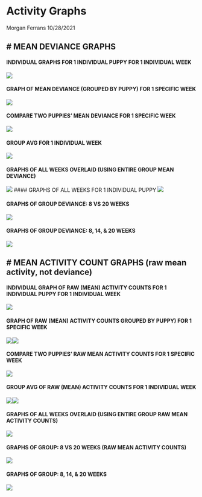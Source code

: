 Activity Graphs
================
Morgan Ferrans
10/28/2021

## \# MEAN DEVIANCE GRAPHS

#### INDIVIDUAL GRAPHS FOR 1 INDIVIDUAL PUPPY FOR 1 INDIVIDUAL WEEK

![](activitygraphs_files/figure-gfm/unnamed-chunk-2-1.png)<!-- -->

#### GRAPH OF MEAN DEVIANCE (GROUPED BY PUPPY) FOR 1 SPECIFIC WEEK

![](activitygraphs_files/figure-gfm/unnamed-chunk-3-1.png)<!-- -->

#### COMPARE TWO PUPPIES’ MEAN DEVIANCE FOR 1 SPECIFIC WEEK

![](activitygraphs_files/figure-gfm/unnamed-chunk-4-1.png)<!-- -->

#### GROUP AVG FOR 1 INDIVIDUAL WEEK

![](activitygraphs_files/figure-gfm/unnamed-chunk-5-1.png)<!-- -->

#### GRAPHS OF ALL WEEKS OVERLAID (USING ENTIRE GROUP MEAN DEVIANCE)

![](activitygraphs_files/figure-gfm/unnamed-chunk-6-1.png)<!-- -->
\#\#\#\# GRAPHS OF ALL WEEKS FOR 1 INDIVIDUAL PUPPY
![](activitygraphs_files/figure-gfm/unnamed-chunk-7-1.png)<!-- -->

#### GRAPHS OF GROUP DEVIANCE: 8 VS 20 WEEKS

![](activitygraphs_files/figure-gfm/unnamed-chunk-8-1.png)<!-- -->

#### GRAPHS OF GROUP DEVIANCE: 8, 14, & 20 WEEKS

![](activitygraphs_files/figure-gfm/unnamed-chunk-9-1.png)<!-- -->

## \# MEAN ACTIVITY COUNT GRAPHS (raw mean activity, not deviance)

#### INDIVIDUAL GRAPH OF RAW (MEAN) ACTIVITY COUNTS FOR 1 INDIVIDUAL PUPPY FOR 1 INDIVIDUAL WEEK

![](activitygraphs_files/figure-gfm/unnamed-chunk-10-1.png)<!-- -->

#### GRAPH OF RAW (MEAN) ACTIVITY COUNTS GROUPED BY PUPPY) FOR 1 SPECIFIC WEEK

![](activitygraphs_files/figure-gfm/unnamed-chunk-11-1.png)<!-- -->![](activitygraphs_files/figure-gfm/unnamed-chunk-11-2.png)<!-- -->

#### COMPARE TWO PUPPIES’ RAW MEAN ACTIVITY COUNTS FOR 1 SPECIFIC WEEK

![](activitygraphs_files/figure-gfm/unnamed-chunk-12-1.png)<!-- -->

#### GROUP AVG OF RAW (MEAN) ACTIVITY COUNTS FOR 1 INDIVIDUAL WEEK

![](activitygraphs_files/figure-gfm/unnamed-chunk-13-1.png)<!-- -->![](activitygraphs_files/figure-gfm/unnamed-chunk-13-2.png)<!-- -->

#### GRAPHS OF ALL WEEKS OVERLAID (USING ENTIRE GROUP RAW MEAN ACTIVITY COUNTS)

![](activitygraphs_files/figure-gfm/unnamed-chunk-14-1.png)<!-- -->

#### GRAPHS OF GROUP: 8 VS 20 WEEKS (RAW MEAN ACTIVITY COUNTS)

![](activitygraphs_files/figure-gfm/unnamed-chunk-15-1.png)<!-- -->

#### GRAPHS OF GROUP: 8, 14, & 20 WEEKS

![](activitygraphs_files/figure-gfm/unnamed-chunk-16-1.png)<!-- -->
